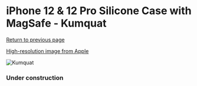 # iPhone 12 & 12 Pro Silicone Case with MagSafe - Kumquat

[Return to previous page](/iphone_12)

[High-resolution image from Apple](https://store.storeimages.cdn-apple.com/8756/as-images.apple.com/is/MHKY3?wid=4500&hei=4500&fmt=png)

<div style="width: 384px"><img src="/everyphone/MHKY3.png" alt="Kumquat"></div>

### Under construction
